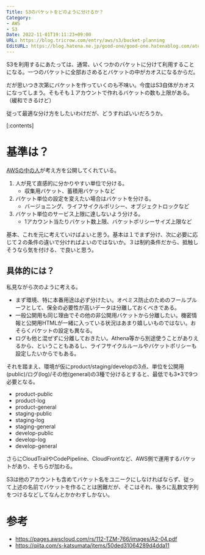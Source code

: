 ```yaml
---
Title: S3のバケットをどのように分けるか？
Category:
- AWS
- S3
Date: 2022-11-01T19:11:23+09:00
URL: https://blog.tricrow.com/entry/aws/s3/bucket-planning
EditURL: https://blog.hatena.ne.jp/good-one/good-one.hatenablog.com/atom/entry/4207112889932779031
---
```


S3を利用するにあたっては、通常、いくつかのバケットに分けて利用することになる。一つのバケットに全部おさめるとバケットの中がカオスになるからだ。

だが思いつき次第にバケットを作っていくのも不味い。今度はS3自体がカオスになってしまう。そもそも１アカウントで作れるバケットの数も上限がある。（緩和できるけど）

従って最適な分け方をしたいわけだが、どうすればいいだろうか。

[:contents]


# 基準は？

[AWSの中の人](https://pages.awscloud.com/rs/112-TZM-766/images/A2-04.pdf)が考え方を公開してくれている。

1. 人が見て直感的に分かりやすい単位で分ける。
    - 収集用バケット、蓄積用バケットなど
2. バケット単位の設定を変えたい場合はバケットを分ける。
    - バージョニング、ライフサイクルポリシー、オブジェクトロックなど
3. バケット単位のサービス上限に達しないよう分ける。
    - 1アカウント当たりバケット数上限、バケットポリシーサイズ上限など

基本、これを元に考えていけばよいと思う。基本は１でまず分け、次に必要に応じて２の条件の違いで分ければよいのではないか。３は制約条件だから、抵触しそうなら気を付ける、で良いと思う。

## 具体的には？

私見ながら次のように考える。

- まず環境、特に本番用途は必ず分けたい。オペミス防止のためのフールプルーフとして、保全の必要性が高いデータは分離しておくべきである。
- 一般公開用も同じ理由でその他の非公開用バケットから分離したい。機密情報と公開用HTMLが一緒に入っている状況はあまり嬉しいものではない。おそらくバケットの設定も異なる。
- ログも他と混ぜずに分離しておきたい。Athena等から別途使うことがありえるから、ということもあるし、ライフサイクルルールやバケットポリシーも設定したいからでもある。

それを踏まえ、環境が仮にproduct/staging/developの3点、単位を公開用(public)/ログ(log)/その他(general)の3種で分けるとすると、最低でも3*3で9つ必要となる。

- product-public
- product-log
- product-general
- staging-public
- staging-log
- staging-general
- develop-public
- develop-log
- develop-general

さらにCloudTrailやCodePipeline、CloudFrontなど、AWS側で運用するバケットがあり、そちらが加わる。

S3は他のアカウントも含めてバケット名をユニークにしなければならず、従って上述の名前でバケットを作ることは困難だが、そこはそれ、後ろに乱数文字列をつけるなどしてなんとかかわすしかない。


# 参考

- https://pages.awscloud.com/rs/112-TZM-766/images/A2-04.pdf
- https://qiita.com/s-katsumata/items/50ded31064289d4dda11

